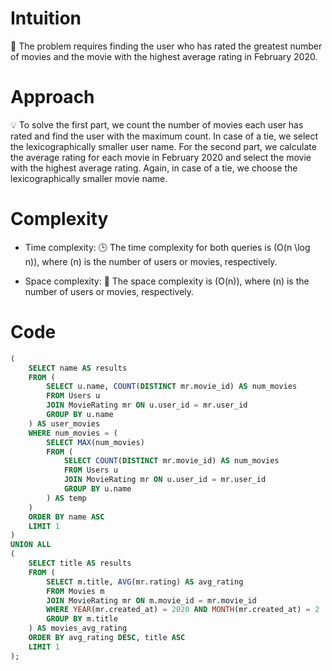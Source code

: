 # Intuition
🤔 The problem requires finding the user who has rated the greatest number of movies and the movie with the highest average rating in February 2020.

# Approach
💡 To solve the first part, we count the number of movies each user has rated and find the user with the maximum count. In case of a tie, we select the lexicographically smaller user name. For the second part, we calculate the average rating for each movie in February 2020 and select the movie with the highest average rating. Again, in case of a tie, we choose the lexicographically smaller movie name.

# Complexity
- Time complexity:
🕒 The time complexity for both queries is \(O(n \log n)\), where \(n\) is the number of users or movies, respectively.

- Space complexity:
🚀 The space complexity is \(O(n)\), where \(n\) is the number of users or movies, respectively.

# Code
```sql
(
    SELECT name AS results
    FROM (
        SELECT u.name, COUNT(DISTINCT mr.movie_id) AS num_movies
        FROM Users u
        JOIN MovieRating mr ON u.user_id = mr.user_id
        GROUP BY u.name
    ) AS user_movies
    WHERE num_movies = (
        SELECT MAX(num_movies)
        FROM (
            SELECT COUNT(DISTINCT mr.movie_id) AS num_movies
            FROM Users u
            JOIN MovieRating mr ON u.user_id = mr.user_id
            GROUP BY u.name
        ) AS temp
    )
    ORDER BY name ASC
    LIMIT 1
)
UNION ALL
(
    SELECT title AS results
    FROM (
        SELECT m.title, AVG(mr.rating) AS avg_rating
        FROM Movies m
        JOIN MovieRating mr ON m.movie_id = mr.movie_id
        WHERE YEAR(mr.created_at) = 2020 AND MONTH(mr.created_at) = 2
        GROUP BY m.title
    ) AS movies_avg_rating
    ORDER BY avg_rating DESC, title ASC
    LIMIT 1
);
